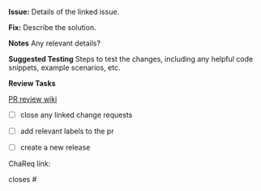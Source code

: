 **Issue:**
Details of the linked issue.

**Fix:**
Describe the solution.

**Notes**
Any relevant details?

**Suggested Testing**
Steps to test the changes, including any helpful code snippets, example scenarios, etc.

**Review Tasks**

[PR review wiki](https://github.com/uoy-trials/about-dev/wiki/GitHub-Review-Process)
- [ ] close any linked change requests
- [ ] add relevant labels to the pr
- [ ] create a new release


ChaReq link:

closes #

